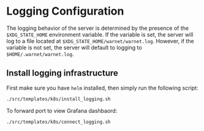 # Logging Configuration

The logging behavior of the server is determined by the presence of the `$XDG_STATE_HOME` environment variable. If the variable is set, the server will log to a file located at `$XDG_STATE_HOME/warnet/warnet.log`. However, if the variable is not set, the server will default to logging to `$HOME/.warnet/warnet.log`.

## Install logging infrastructure

First make sure you have `helm` installed, then simply run the following script:

```bash
./src/templates/k8s/install_logging.sh
```

To forward port to view Grafana dashbaord:

```bash
./src/templates/k8s/connect_logging.sh
```
